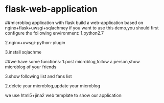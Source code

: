 # flask-web-application
##microblog application with flask
   build a web-application based on nginx+flask+uwsgi+sqlachmey
   if you want to use this demo,you should first configure the following environment:
   1.python2.7
   
   2.nginx+uwsgi-python-plugin
   
   3.install sqlachme
   
##we have some functions:
   1.post microblog,follow a person,show microblog of your friends
   
   3.show following list and fans list
   
   2.delete your microblog,update your microblog
   
we use html5+jina2 web template to show our application
